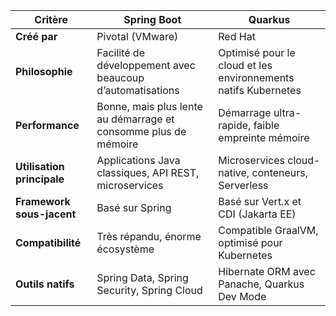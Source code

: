 | Critère                    | **Spring Boot**                                                 | **Quarkus**                                                    |
| -------------------------- | --------------------------------------------------------------- | -------------------------------------------------------------- |
| **Créé par**               | Pivotal (VMware)                                                | Red Hat                                                        |
| **Philosophie**            | Facilité de développement avec beaucoup d’automatisations       | Optimisé pour le cloud et les environnements natifs Kubernetes |
| **Performance**            | Bonne, mais plus lente au démarrage et consomme plus de mémoire | Démarrage ultra-rapide, faible empreinte mémoire               |
| **Utilisation principale** | Applications Java classiques, API REST, microservices           | Microservices cloud-native, conteneurs, Serverless             |
| **Framework sous-jacent**  | Basé sur Spring                                                 | Basé sur Vert.x et CDI (Jakarta EE)                            |
| **Compatibilité**          | Très répandu, énorme écosystème                                 | Compatible GraalVM, optimisé pour Kubernetes                   |
| **Outils natifs**          | Spring Data, Spring Security, Spring Cloud                      | Hibernate ORM avec Panache, Quarkus Dev Mode                   |